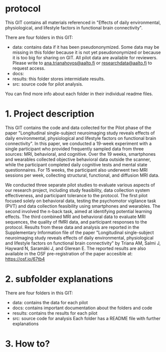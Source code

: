 
# protocol
This GIT contains all materials referenced in "Effects of daily environmental, physiological, and lifestyle factors in functional brain connectivity".

There are four folders in this GIT:
* data: contains data if it has been pseudononymized. Some data may be missing in this folder because it is not yet pseudononymized or because it is too big for sharing on GIT. All pilot data are available for reviewers. Please write to ana.trianahoyos@aalto.fi or researchdata@aalto.fi to request access.
* docs: 
* results: this folder stores intermidiate results. 
* src: source code for pilot analysis. 

You can find more info about each folder in their individual readme files.

# 1. Project description
This GIT contains the code and data collected for the Pilot phase of the paper "Longitudinal single-subject neuroimaging study reveals effects of daily environmental, physiological and lifestyle factors on functional brain connectivity". 
In this paper, we conducted a 19-week experiment with a single participant who provided frequently sampled data from three sources: MRI, behavioral, and cognitive. Over the 19 weeks, smartphones and wearables collected objective behavioral data outside the scanner, while the participant completed daily cognitive tests and mental state questionnaires. For 15 weeks, the participant also underwent two MRI sessions per week, collecting structural, functional, and diffusion MRI data.

We conducted three separate pilot studies to evaluate various aspects of our research project, including study feasibility, data collection system effectiveness, and participant tolerance to the protocol. The first pilot focused solely on behavioral data, testing the psychomotor vigilance task (PVT) and data collection feasibility using smartphones and wearables. The second involved the n-back task, aimed at identifying potential learning effects. The third combined MRI and behavioral data to evaluate MRI sequences, the quality of fMRI data, and participant responses to the protocol. Results from these data and analysis are reported in the Supplementary Information file of the paper "Longitudinal single-subject neuroimaging study reveals effects of daily environmental, physiological and lifestyle factors on functional brain connectivity" by Triana AM, Salmi J, Hayward N, Saramäki J, and Glerean E. The reported results are also available in the OSF pre-registration of the paper accesible at: https://osf.io/67tb4

# 2. subfolder explanations
There are four folders in this GIT:
- data: contains the data for each pilot
- docs: contains important documentation about the folders and code
- results: contains the results for each pilot
- src: source code for analysis
Each folder has a README file with further explanations

# 3. How to?

